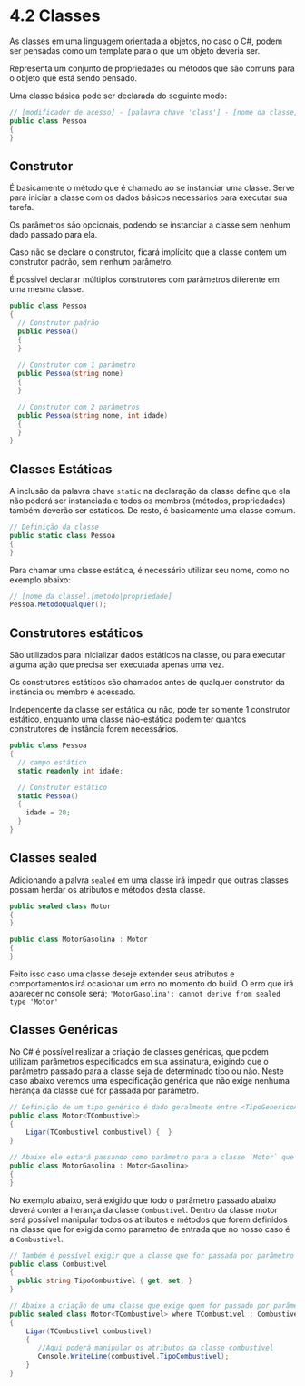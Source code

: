 # 4.2 Classes

As classes em uma linguagem orientada a objetos, no caso o C#, podem ser pensadas como um template para o que um objeto deveria ser.

Representa um conjunto de propriedades ou métodos que são comuns para o objeto que está sendo pensado.

Uma classe básica pode ser declarada do seguinte modo:
```csharp
// [modificador de acesso] - [palavra chave 'class'] - [nome da classe]
public class Pessoa
{
}
```

## Construtor

É basicamente o método que é chamado ao se instanciar uma classe. Serve para iniciar a classe com os dados básicos necessários para executar sua tarefa.

Os parâmetros são opcionais, podendo se instanciar a classe sem nenhum dado passado para ela.

Caso não se declare o construtor, ficará implícito que a classe contem um construtor padrão, sem nenhum parâmetro.

É possível declarar múltiplos construtores com parâmetros diferente em uma mesma classe.

```csharp
public class Pessoa
{
  // Construtor padrão
  public Pessoa() 
  {
  }
  
  // Construtor com 1 parâmetro
  public Pessoa(string nome) 
  {
  }

  // Construtor com 2 parâmetros
  public Pessoa(string nome, int idade) 
  {
  }
}
```

## Classes Estáticas

A inclusão da palavra chave ``static`` na declaração da classe define que ela não poderá ser instanciada e todos os membros (métodos, propriedades) também deverão ser estáticos. De resto, é basicamente uma classe comum.

```csharp
// Definição da classe
public static class Pessoa
{
}
```

Para chamar uma classe estática, é necessário utilizar seu nome, como no exemplo abaixo:

```csharp
// [nome da classe].[metodo|propriedade]
Pessoa.MetodoQualquer();
```

## Construtores estáticos

São utilizados para inicializar dados estáticos na classe, ou para executar alguma ação que precisa ser executada apenas uma vez.

Os construtores estáticos são chamados antes de qualquer construtor da instância ou membro é acessado.

Independente da classe ser estática ou não, pode ter somente 1 construtor estático, enquanto uma classe não-estática podem ter quantos construtores de instância forem necessários. 

```csharp
public class Pessoa
{
  // campo estático
  static readonly int idade;

  // Construtor estático
  static Pessoa()
  {
    idade = 20;
  }
} 
```

## Classes sealed

Adicionando a palvra ``sealed`` em uma classe irá impedir que outras classes possam herdar os atributos e métodos desta classe.
```csharp
public sealed class Motor
{  
}

public class MotorGasolina : Motor
{  
}
```
Feito isso caso uma classe deseje extender seus atributos e comportamentos irá ocasionar um erro no momento do build.
O erro que irá aparecer no console será;
``'MotorGasolina': cannot derive from sealed type 'Motor'``

## Classes Genéricas

No C# é possível realizar a criação de classes genéricas, que podem utilizam parâmetros especificados em sua assinatura, exigindo que o parâmetro passado para a classe seja de determinado tipo ou não.
Neste caso abaixo veremos uma especificação genérica que não exige nenhuma herança da classe que for passada por parâmetro.
```csharp
// Definição de um tipo genérico é dado geralmente entre <TipoGenericoAqui>
public class Motor<TCombustivel>
{  
    Ligar(TCombustivel combustivel) {  }
}

// Abaixo ele estará passando como parâmetro para a classe `Motor` que espera algum parâmetro que o tipo esperado é a classe Gasolina
public class MotorGasolina : Motor<Gasolina>
{  
}
```
No exemplo abaixo, será exigido que todo o parâmetro passado abaixo deverá conter a herança da classe ``Combustivel``. Dentro da classe motor será possível manipular todos os atributos e métodos que forem definidos na classe que for exigida como parametro de entrada que no nosso caso é a ``Combustivel``.
```csharp
// Também é possível exigir que a classe que for passada por parâmetro siga uma pré-definição ou seja, que ela derive de uma herança.
public class Combustivel 
{
  public string TipoCombustivel { get; set; }
}

// Abaixo a criação de uma classe que exige quem for passado por parâmetro tenha uma herança de Combustivel
public sealed class Motor<TCombustivel> where TCombustivel : Combustivel
{  
    Ligar(TCombustivel combustivel) 
    {  
       //Aqui poderá manipular os atributos da classe combustivel
       Console.WriteLine(combustivel.TipoCombustivel);       
    }
}
```